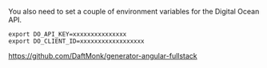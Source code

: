 You also need to set a couple of environment variables for the Digital Ocean API.

```
export DO_API_KEY=xxxxxxxxxxxxxxx
export DO_CLIENT_ID=xxxxxxxxxxxxxxxxxx
```



https://github.com/DaftMonk/generator-angular-fullstack